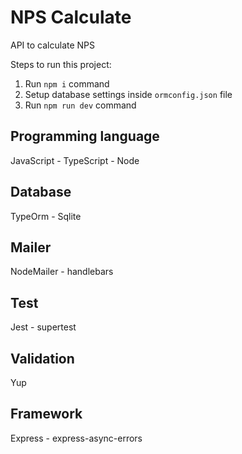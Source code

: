 # NPS Calculate

API to calculate NPS

Steps to run this project:

1. Run `npm i` command
2. Setup database settings inside `ormconfig.json` file
3. Run `npm run dev` command

## Programming language

JavaScript - TypeScript - Node

## Database

TypeOrm - Sqlite

## Mailer

NodeMailer - handlebars

## Test

Jest - supertest

## Validation

Yup

## Framework

Express - express-async-errors
